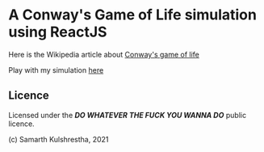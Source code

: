 # A **Conway's Game of Life** simulation using ReactJS

Here is the Wikipedia article about [Conway's game of life](https://en.wikipedia.org/wiki/Conway%27s_Game_of_Life)

Play with my simulation [here](https://gameoflife.samarthkulshrestha.me/)

## Licence
Licensed under the ***DO WHATEVER THE FUCK YOU WANNA DO*** public licence.

(c) Samarth Kulshrestha, 2021

